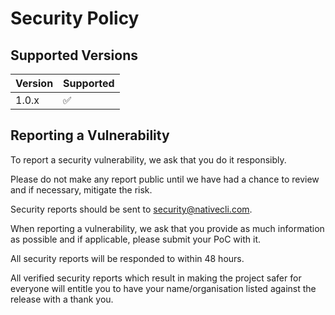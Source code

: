 # Security Policy

## Supported Versions

| Version | Supported          |
| ------- | ------------------ |
| 1.0.x   | :white_check_mark: |

## Reporting a Vulnerability

To report a security vulnerability, we ask that you do it responsibly.

Please do not make any report public until we have had a chance to review and if necessary, mitigate the risk.

Security reports should be sent to security@nativecli.com.

When reporting a vulnerability, we ask that you provide as much information as possible and if applicable, please submit your PoC with it.

All security reports will be responded to within 48 hours.

All verified security reports which result in making the project safer for everyone will entitle you to have your name/organisation listed against the release with a thank you.
